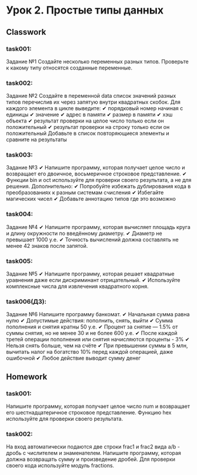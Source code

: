 # Урок 2. Простые типы данных

## Classwork

### task001:

Задание №1
Создайте несколько переменных разных типов.
Проверьте к какому типу относятся созданные переменные.

### task002:

Задание №2
Создайте в переменной data список значений разных типов перечислив их через
запятую внутри квадратных скобок. Для каждого элемента в цикле выведите:
✔ порядковый номер начиная с единицы
✔ значение
✔ адрес в памяти
✔ размер в памяти
✔ хэш объекта
✔ результат проверки на целое число только если он положительный
✔ результат проверки на строку только если он положительный
Добавьте в список повторяющиеся элементы и сравните на результаты

### task003:

Задание №3
✔ Напишите программу, которая получает целое число и возвращает
его двоичное, восьмеричное строковое представление.
✔ Функции bin и oct используйте для проверки своего
результата, а не для решения.
Дополнительно:
✔ Попробуйте избежать дублирования кода
в преобразованиях к разным системам счисления
✔ Избегайте магических чисел
✔ Добавьте аннотацию типов где это возможно

### task004:

Задание №4
✔ Напишите программу, которая вычисляет площадь
круга и длину окружности по введённому диаметру.
✔ Диаметр не превышает 1000 у.е.
✔ Точность вычислений должна составлять
не менее 42 знаков после запятой.

### task005:

Задание №5
✔ Напишите программу, которая решает
квадратные уравнения даже если
дискриминант отрицательный.
✔ Используйте комплексные числа
для извлечения квадратного корня.

### task006(ДЗ):

Задание №6
Напишите программу банкомат.
✔ Начальная сумма равна нулю
✔ Допустимые действия: пополнить, снять, выйти
✔ Сумма пополнения и снятия кратны 50 у.е.
✔ Процент за снятие — 1.5% от суммы снятия, но не менее 30 и не более 600 у.е.
✔ После каждой третей операции пополнения или снятия начисляются проценты - 3%
✔ Нельзя снять больше, чем на счёте
✔ При превышении суммы в 5 млн, вычитать налог на богатство 10% перед каждой
операцией, даже ошибочной
✔ Любое действие выводит сумму денег

## Homework

### task001:
Напишите программу, которая получает целое число num и возвращает его шестнадцатеричное строковое представление.
Функцию hex используйте для проверки своего результата.

### task002:
На вход автоматически подаются две строки frac1 и frac2 вида a/b - дробь с числителем и знаменателем.
Напишите программу, которая должна возвращать сумму и произведение дробей.
Для проверки своего кода используйте модуль fractions.